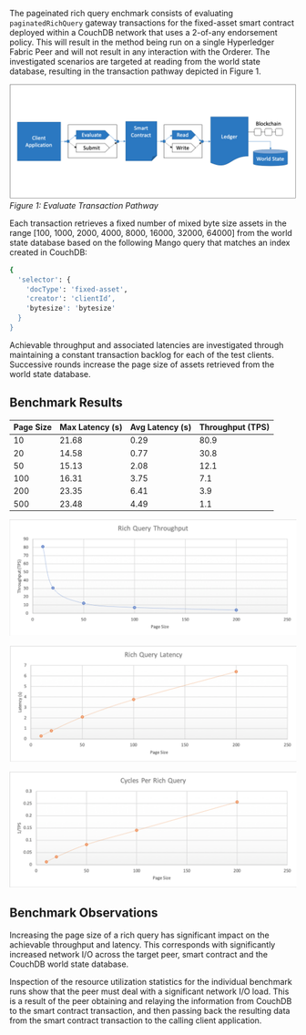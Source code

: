 The pageinated rich query enchmark consists of evaluating `paginatedRichQuery` gateway transactions for the fixed-asset smart contract deployed within a CouchDB network that uses a 2-of-any endorsement policy. This will result in the method being run on a single Hyperledger Fabric Peer and will not result in any interaction with the Orderer. The investigated scenarios are targeted at reading from the world state database, resulting in the transaction pathway depicted in Figure 1.

![alt text](../../../../diagrams/TransactionRoute_Evaluate.png)*Figure 1: Evaluate Transaction Pathway*

Each transaction retrieves a fixed number of mixed byte size assets in the range [100, 1000, 2000, 4000, 8000, 16000, 32000, 64000] from the world state database based on the following Mango query that matches an index created in CouchDB:

```bash
{
  'selector': {
	'docType': 'fixed-asset', 
	'creator': 'clientId’, 
	'bytesize': 'bytesize'
  }
}
```

Achievable throughput and associated latencies are investigated through maintaining a constant transaction backlog for each of the test clients. Successive rounds increase the page size of assets retrieved from the world state database.

## Benchmark Results

| Page Size | Max Latency (s) | Avg Latency (s) | Throughput (TPS) |
| --------- | --------------- | --------------- | ---------------- |
| 10 | 21.68 | 0.29 | 80.9 |
| 20 | 14.58 | 0.77 | 30.8 |
| 50 | 15.13 | 2.08 | 12.1 |
| 100 | 16.31 | 3.75 | 7.1 |
| 200 | 23.35 | 6.41 | 3.9 |
| 500 | 23.48 | 4.49 | 1.1 |

![alt text](../../../../charts/1.4.0/nodeJS/nodeSDK/richQuery/RichQueryTPS.png)

![alt text](../../../../charts/1.4.0/nodeJS/nodeSDK/richQuery/RichQueryLatency.png)

![alt text](../../../../charts/1.4.0/nodeJS/nodeSDK/richQuery/RichQueryCycles.png)

## Benchmark Observations
Increasing the page size of a rich query has significant impact on the achievable throughput and latency. This corresponds with significantly increased network I/O across the target peer, smart contract and the CouchDB world state database.

Inspection of the resource utilization statistics for the individual benchmark runs show that the peer must deal with a significant network I/O load. This is a result of the peer obtaining and relaying the information from CouchDB to the smart contract transaction, and then passing back the resulting data from the smart contract transaction to the calling client application.
